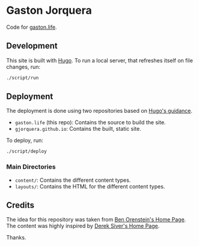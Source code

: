 # Gaston Jorquera

Code for [gaston.life](https://gaston.life).

## Development

This site is built with [Hugo](https://gohugo.io). To run a local server, that
refreshes itself on file changes, run:

```bash
./script/run
```

## Deployment

The deployment is done using two repositories based on
[Hugo's guidance](https://gohugo.io/hosting-and-deployment/hosting-on-github/).

* `gaston.life` (this repo): Contains the source to build the site.
* `gjorquera.github.io`: Contains the built, static site.

To deploy, run:

```bash
./script/deploy
```

### Main Directories

* `content/`: Contains the different content types.
* `layouts/`: Contains the HTML for the different content types.

## Credits

The idea for this repository was taken from [Ben Orenstein's Home Page](https://github.com/r00k/r00k.github.io).
The content was highly inspired by [Derek Siver's Home Page](https://sivers.org).

Thanks.
